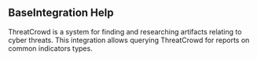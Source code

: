 ## BaseIntegration Help

ThreatCrowd is a system for finding and researching artifacts relating to cyber threats.
This integration allows querying ThreatCrowd for reports on common indicators types.